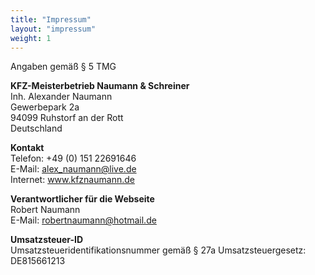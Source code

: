 ```yaml
---
title: "Impressum"
layout: "impressum"
weight: 1
---
```

Angaben gemäß § 5 TMG

<b>KFZ-Meisterbetrieb Naumann & Schreiner</b><br>
Inh. Alexander Naumann<br>
Gewerbepark 2a<br>
94099 Ruhstorf an der Rott<br>
Deutschland

<b>Kontakt</b><br>
Telefon: +49 (0) 151 22691646<br>
E-Mail: alex_naumann@live.de<br>
Internet: www.kfznaumann.de

<b>Verantwortlicher für die Webseite</b><br>
Robert Naumann<br>
E-Mail: robertnaumann@hotmail.de<br>

<b>Umsatzsteuer-ID</b><br>
Umsatzsteueridentifikationsnummer gemäß § 27a Umsatzsteuergesetz: DE815661213
